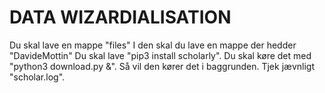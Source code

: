 # DATA WIZARDIALISATION

Du skal lave en mappe "files"
I den skal du lave en mappe der hedder "DavideMottin"
Du skal lave "pip3 install scholarly". Du skal køre det med "python3 download.py &". Så vil den kører det i baggrunden. Tjek jævnligt "scholar.log".
